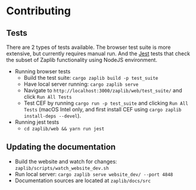 # Contributing

## Tests

There are 2 types of tests available. The browser test suite is more extensive, but currently requires manual run. And the [Jest](https://jestjs.io/) tests that check the subset of Zaplib functionality using NodeJS environment.

* Running browser tests
  * Build the test suite: `cargo zaplib build -p test_suite`
  * Have local server running: `cargo zaplib serve`
  * Navigate to `http://localhost:3000/zaplib/web/test_suite/` and click `Run All Tests`
  * Test CEF by running `cargo run -p test_suite` and clicking `Run All Tests` (macOS Intel only, and first install CEF using `cargo zaplib install-deps --devel`).
* Running jest tests
  * `cd zaplib/web && yarn run jest`

## Updating the documentation

* Build the website and watch for changes: `zaplib/scripts/watch_website_dev.sh` 
* Run local server: `cargo zaplib serve website_dev/ --port 4848`
* Documentation sources are located at `zaplib/docs/src`
